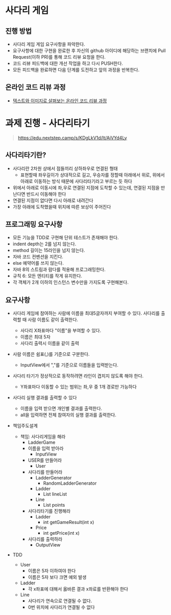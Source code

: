 # 사다리 게임
## 진행 방법
* 사다리 게임 게임 요구사항을 파악한다.
* 요구사항에 대한 구현을 완료한 후 자신의 github 아이디에 해당하는 브랜치에 Pull Request(이하 PR)를 통해 코드 리뷰 요청을 한다.
* 코드 리뷰 피드백에 대한 개선 작업을 하고 다시 PUSH한다.
* 모든 피드백을 완료하면 다음 단계를 도전하고 앞의 과정을 반복한다.

## 온라인 코드 리뷰 과정
* [텍스트와 이미지로 살펴보는 온라인 코드 리뷰 과정](https://github.com/nextstep-step/nextstep-docs/tree/master/codereview)

# 과제 진행 - 사다리타기
> https://edu.nextstep.camp/s/KDgLkV1d/lt/AiVYd4Ly

## 사다리타기란?
* 사다리란 2차원 상에서 점들끼리 상하좌우로 연결된 형태
  * 표현할때 좌우길이가 상대적으로 길고, 우승자를 정할때 아래에서 위로, 위에서 아래로 이동하는 방식 때문에 사다리타기라고 부르는 듯 하다
* 위에서 아래로 이동시에 좌,우로 연결된 지점에 도착할 수 있는데, 연결된 지점을 만난다면 반드시 이동해야 한다
* 연결된 지점이 없다면 다시 아래로 내려간다
* 가장 아래에 도착했을때 위치에 따른 보상이 주어진다

## 프로그래밍 요구사항
* 모든 기능을 TDD로 구현해 단위 테스트가 존재해야 한다.
* indent depth는 2를 넘지 않는다.
* method 길이는 15라인을 넘지 않는다.
* 자바 코드 컨벤션을 지킨다.
* else 예약어를 쓰지 않는다.
* 자바 8의 스트림과 람다를 적용해 프로그래밍한다.
* 규칙 6: 모든 엔티티를 작게 유지한다.
* 각 객체가 2개 이하의 인스턴스 변수만을 가지도록 구현해본다.

## 요구사항
* 사다리 게임에 참여하는 사람에 이름을 최대5글자까지 부여할 수 있다. 사다리를 출력할 때 사람 이름도 같이 출력한다.
  * 사다리 X좌표마다 "이름"을 부여할 수 있다.
  * 이름은 최대 5자
  * 사다리 출력시 이름을 같이 출력
* 사람 이름은 쉼표(,)를 기준으로 구분한다.
  * InputView에서 ","를 기준으로 이름들을 입력받는다.
* 사다리 타기가 정상적으로 동작하려면 라인이 겹치지 않도록 해야 한다.
  * Y좌표마다 이동할 수 있는 범위는 좌,우 중 1개 경로만 가능하다
* 사다리 실행 결과를 출력할 수 있다
  * 이름을 입력 받으면 개인별 결과를 출력한다.
  * all을 입력하면 전체 참여자의 실행 결과를 출력한다.
  
* 책임주도설계
  * 책임: 사다리게임을 해라
    * LadderGame
    * 이름을 입력 받아라
      * InputView
    * USER를 만들어라
      * User
    * 사다리를 만들어라
      * LadderGenerator
        * RandomLadderGenerator
      * Ladder
        * List<Line> lineList
      * Line
        * List<Boolean> points
    * 사다리타기를 진행해라
      * Ladder
        * int getGameResult(int x)
      * Price
        * int getPrice(int x)
    * 사다리를 출력하라
      * OutputView
      
* TDD
  * User
    * 이름은 5자 이하여야 한다
    * 이름은 5자 보다 크면 예외 발생
  * Ladder
    * 각 x좌표에 대해서 옳바른 결과 x좌료를 반환해야 한다
  * Line
    * 사다리가 연속으로 연결될 수 없다.
    * 0번 위치에 사다리가 연결될 수 없다

